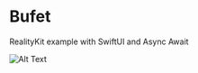 # Bufet

RealityKit example with SwiftUI and Async Await

![Alt Text](https://github.com/razvanrujoiu/Bufet/blob/main/bufet2.gif)

